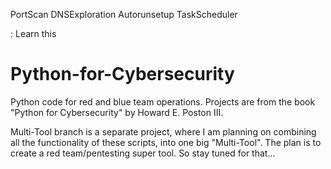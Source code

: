PortScan
DNSExploration
Autorunsetup
TaskScheduler

: Learn this






# Python-for-Cybersecurity
Python code for red and blue team operations. Projects are from the book "Python for Cybersecurity" by Howard E. Poston III.


Multi-Tool branch is a separate project, where I am planning on combining all the functionality of these scripts, into one big "Multi-Tool". The plan is to create a red team/pentesting super tool. So stay tuned for that...



